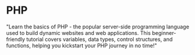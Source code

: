 # PHP
"Learn the basics of PHP - the popular server-side programming language used to build dynamic websites and web applications. This beginner-friendly tutorial covers variables, data types, control structures, and functions, helping you kickstart your PHP journey in no time!"
